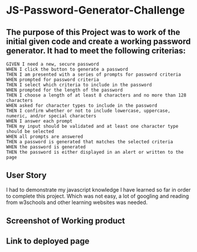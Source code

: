 # JS-Password-Generator-Challenge

## The purpose of this Project was to work of the initial given code and create a working password generator. It had to meet the following criterias: 

```
GIVEN I need a new, secure password
WHEN I click the button to generate a password
THEN I am presented with a series of prompts for password criteria
WHEN prompted for password criteria
THEN I select which criteria to include in the password
WHEN prompted for the length of the password
THEN I choose a length of at least 8 characters and no more than 128 characters
WHEN asked for character types to include in the password
THEN I confirm whether or not to include lowercase, uppercase, numeric, and/or special characters
WHEN I answer each prompt
THEN my input should be validated and at least one character type should be selected
WHEN all prompts are answered
THEN a password is generated that matches the selected criteria
WHEN the password is generated
THEN the password is either displayed in an alert or written to the page
```

## User Story

I had to demonstrate my javascript knowledge I have learned so far in order to complete this project. Which was not easy, a lot of googling and reading from w3schools and other learning websites was needed. 

## Screenshot of Working product


## Link to deployed page 
